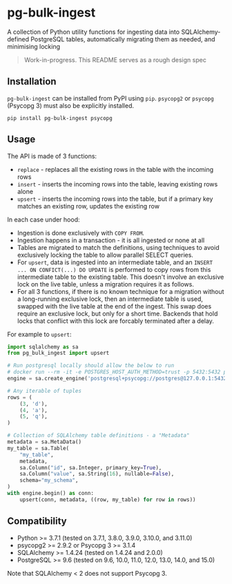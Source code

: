 # pg-bulk-ingest

A collection of Python utility functions for ingesting data into SQLAlchemy-defined PostgreSQL tables, automatically migrating them as needed, and minimising locking

> Work-in-progress. This README serves as a rough design spec


## Installation

`pg-bulk-ingest` can be installed from  PyPI using `pip`. `psycopg2` or `psycopg` (Psycopg 3) must also be explicitly installed.

```
pip install pg-bulk-ingest psycopg
```


## Usage

The API is made of 3 functions:

- `replace` - replaces all the existing rows in the table with the incoming rows
- `insert` - inserts the incoming rows into the table, leaving existing rows alone
- `upsert` - inserts the incoming rows into the table, but if a primary key matches an existing row, updates the existing row

In each case under hood:

- Ingestion is done exclusively with `COPY FROM`.
- Ingestion happens in a transaction - it is all ingested or none at all
- Tables are migrated to match the definitions, using techniques to avoid exclusively locking the table to allow parallel SELECT queries.
- For `upsert`, data is ingested into an intermediate table, and an `INSERT ... ON CONFICT(...) DO UPDATE` is performed to copy rows from this intermediate table to the existing table. This doesn't involve an exclusive lock on the live table, unless a migration requires it as follows.
- For all 3 functions, if there is no known technique for a migration without a long-running exclusive lock, then an intermediate table is used, swapped with the live table at the end of the ingest. This swap does require an exclusive lock, but only for a short time. Backends that hold locks that conflict with this lock are forcably terminated after a delay.

For example to `upsert`:

```python
import sqlalchemy as sa
from pg_bulk_ingest import upsert

# Run postgresql locally should allow the below to run
# docker run --rm -it -e POSTGRES_HOST_AUTH_METHOD=trust -p 5432:5432 postgres
engine = sa.create_engine('postgresql+psycopg://postgres@127.0.0.1:5432/')

# Any iterable of tuples
rows = (
    (3, 'd'),
    (4, 'a'),
    (5, 'q'),
)

# Collection of SQLAlchemy table definitions - a "Metadata"
metadata = sa.MetaData()
my_table = sa.Table(
    "my_table",
    metadata,
    sa.Column("id", sa.Integer, primary_key=True),
    sa.Column("value", sa.String(16), nullable=False),
    schema="my_schema",
)
with engine.begin() as conn:
    upsert(conn, metadata, ((row, my_table) for row in rows))
```


## Compatibility

- Python >= 3.7.1 (tested on 3.7.1, 3.8.0, 3.9.0, 3.10.0, and 3.11.0)
- psycopg2 >= 2.9.2 or Psycopg 3 >= 3.1.4
- SQLAlchemy >= 1.4.24 (tested on 1.4.24 and 2.0.0)
- PostgreSQL >= 9.6 (tested on 9.6, 10.0, 11.0, 12.0, 13.0, 14.0, and 15.0)

Note that SQLAlchemy < 2 does not support Psycopg 3.
